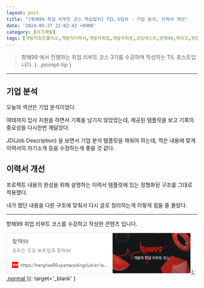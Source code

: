 ```yaml
---
layout: post
title: "[항해99 취업 리부트 코스 학습일지] TIL 5일차 - 기업 분석, 이력서 개선"
date: '2024-05-27 21:02:42 +0900'
category: [자기계발]
tags: [개발자포트폴리오,개발자이력서,개발자취업,개발자취준,코딩테스트,항해99,취리코,취업리부트코스]
---
```


> 항해99 에서 진행하는 취업 리부트 코스 3기를 수강하며 작성하는 TIL 포스트입니다.
{: .prompt-tip }

---

## 기업 분석
오늘의 섹션은 기업 분석이었다.

여태까지 입사 지원을 하면서 기록을 남기지 않았었는데, 제공된 템플릿을 보고 기록의 중요성을 다시한번 깨달았다.

JD(Job Description) 을 보면서 기업 분석 템플릿을 채워야 하는데, 적은 내용에 맞게 이력서의 자기소개 등을 수정하는게 좋을 것 같다.

## 이력서 개선
프로젝트 내용의 완성을 위해 설명하는 이력서 템플릿에 있는 정형화된 구조를 그대로 적용했다.

내가 했던 내용을 다른 구조에 맞춰서 다시 글로 정리하는게 이렇게 힘들 줄 몰랐다.

---

항해99 취업 리부트 코스를 수강하고 작성한 콘텐츠 입니다.

[![항해99 - 온라인 코딩 부트캠프 항해99](/assets/img/captures/1_hanghae99.png){: .normal }](https://hanghae99.spartacodingclub.kr/reboot){: target='_blank' }